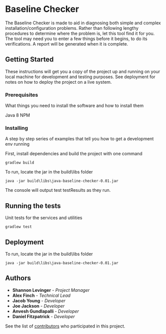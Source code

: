 # Baseline Checker

The Baseline Checker is made to aid in diagnosing both simple and complex installation/configuration problems. Rather than following lengthy procedures to determine where the problem is, let this tool find it for you. The tool may need you to enter a few things before it begins, to do its verifications. A report will be generated when it is complete.

## Getting Started

These instructions will get you a copy of the project up and running on your local machine for development and testing purposes. See deployment for notes on how to deploy the project on a live system.

### Prerequisites

What things you need to install the software and how to install them

Java 8
NPM

### Installing

A step by step series of examples that tell you how to get a development env running

First, install dependencies and build the project with one command

```
gradlew build
```

To run, locate the jar in the build\libs folder

```
java -jar build\libs\java-baseline-checker-0.01.jar
```

The console will output test testResults as they run.

## Running the tests

Unit tests for the services and utilities

```
gradlew test
```

## Deployment

To run, locate the jar in the build\libs folder

```
java -jar build\libs\java-baseline-checker-0.01.jar
```

## Authors

* **Shannon Levinger** - *Project Manager*
* **Alex Finch** - *Technical Lead*
* **Jacob Young** - *Developer*
* **Joe Jackson** - *Developer*
* **Anvesh Gundlapalli** - *Developer*
* **Daniel Fitzpatrick** - *Developer*

See the list of [contributors](https://gitlab.services.solute.us/gccs-diagnotic-tool/java-baseline-checker/graphs/master) who participated in this project.
